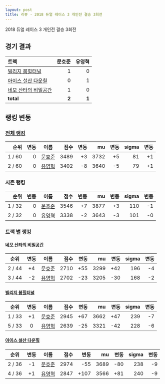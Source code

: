 ```yaml
---
layout: post
title: 리뷰 - 2018 듀얼 레이스 3 개인전 결승 3회전
---
```


2018 듀얼 레이스 3 개인전 결승 3회전


## 경기 결과

| 트랙 | 문호준 | 유영혁 |
|:---|---:|---:|
| [빌리지 붐힐터널](../boomhill) | 1 | 0 |
| [아이스 설산 다운힐](../seolsan) | 0 | 1 |
| [네모 산타의 비밀공간](../santa) | 1 | 0 |
| __total__ | __2__ | __1__ |


## 랭킹 변동


### [전체 랭킹](../singles-full)

| 순위 | 변동 | 이름 | 점수 | 변동 | mu | 변동 | sigma | 변동 |
|---:|---:|:---:|---:|---:|---:|---:|---:|---:|
| 1 / 60 | 0 | [문호준](../munhojun) | 3489 | +3 | 3732 | +5 | 81 | +1 |
| 2 / 60 | 0 | [유영혁](../yuyeonghyeok) | 3402 | -8 | 3640 | -5 | 79 | +1 |

### 시즌 랭킹

| 순위 | 변동 | 이름 | 점수 | 변동 | mu | 변동 | sigma | 변동 |
|---:|---:|:---:|---:|---:|---:|---:|---:|---:|
| 1 / 32 | 0 | [문호준](../munhojun) | 3546 | +7 | 3877 | +3 | 110 | -1 |
| 2 / 32 | 0 | [유영혁](../yuyeonghyeok) | 3338 | -2 | 3643 | -3 | 101 | -0 |

### 트랙 별 랭킹


#### [네모 산타의 비밀공간](../santa)

| 순위 | 변동 | 이름 | 점수 | 변동 | mu | 변동 | sigma | 변동 |
|:---:|:---:|:---:|---:|---:|---:|---:|---:|---:|
| 2 / 44 | +4 | [문호준](../munhojun) | 2710 | +55 | 3299 | +42 | 196 | -4 |
| 3 / 44 | -2 | [유영혁](../yuyeonghyeok) | 2702 | -23 | 3205 | -30 | 168 | -2 |

#### [빌리지 붐힐터널](../boomhill)

| 순위 | 변동 | 이름 | 점수 | 변동 | mu | 변동 | sigma | 변동 |
|:---:|:---:|:---:|---:|---:|---:|---:|---:|---:|
| 1 / 33 | +1 | [문호준](../munhojun) | 2945 | +67 | 3662 | +47 | 239 | -7 |
| 5 / 33 | 0 | [유영혁](../yuyeonghyeok) | 2639 | -25 | 3321 | -42 | 228 | -6 |

#### [아이스 설산 다운힐](../seolsan)

| 순위 | 변동 | 이름 | 점수 | 변동 | mu | 변동 | sigma | 변동 |
|:---:|:---:|:---:|---:|---:|---:|---:|---:|---:|
| 2 / 36 | -1 | [문호준](../munhojun) | 2974 | -55 | 3689 | -80 | 238 | -9 |
| 4 / 36 | +1 | [유영혁](../yuyeonghyeok) | 2847 | +107 | 3566 | +81 | 240 | -9 |
